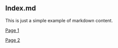 ## Index.md

This is just a simple example of markdown content.

[Page 1](page1)

[Page 2](folder/page2)
